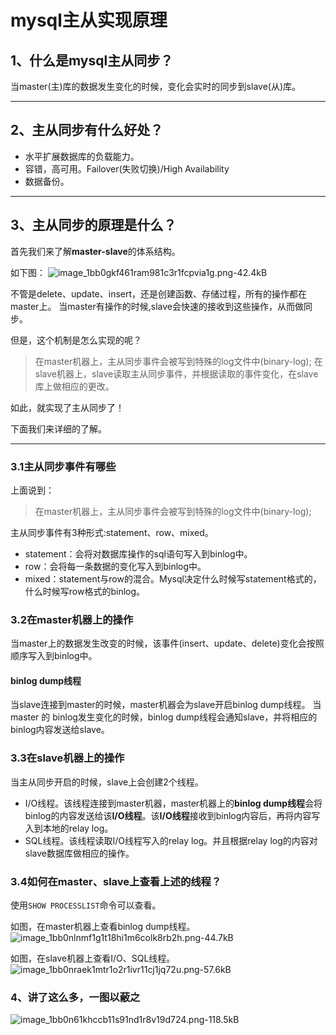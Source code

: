 #  mysql主从实现原理

## 1、什么是mysql主从同步？

当master(主)库的数据发生变化的时候，变化会实时的同步到slave(从)库。

------

## 2、主从同步有什么好处？

- 水平扩展数据库的负载能力。
- 容错，高可用。Failover(失败切换)/High Availability
- 数据备份。

------

## 3、主从同步的原理是什么？

首先我们来了解**master-slave**的体系结构。

如下图：
![image_1bb0gkf461ram981c3r1fcpvia1g.png-42.4kB](https://segmentfault.com/img/remote/1460000008663004?w=601&h=152)





不管是delete、update、insert，还是创建函数、存储过程，所有的操作都在master上。
当master有操作的时候,slave会快速的接收到这些操作，从而做同步。

但是，这个机制是怎么实现的呢？

> 在master机器上，主从同步事件会被写到特殊的log文件中(binary-log);
> 在slave机器上，slave读取主从同步事件，并根据读取的事件变化，在slave库上做相应的更改。

如此，就实现了主从同步了！

下面我们来详细的了解。

------

### 3.1主从同步事件有哪些

上面说到：

> 在master机器上，主从同步事件会被写到特殊的log文件中(binary-log);

主从同步事件有3种形式:statement、row、mixed。

- statement：会将对数据库操作的sql语句写入到binlog中。
- row：会将每一条数据的变化写入到binlog中。
- mixed：statement与row的混合。Mysql决定什么时候写statement格式的，什么时候写row格式的binlog。

### 3.2在master机器上的操作

当master上的数据发生改变的时候，该事件(insert、update、delete)变化会按照顺序写入到binlog中。

#### binlog dump线程

当slave连接到master的时候，master机器会为slave开启binlog dump线程。
当master 的 binlog发生变化的时候，binlog dump线程会通知slave，并将相应的binlog内容发送给slave。

### 3.3在slave机器上的操作

当主从同步开启的时候，slave上会创建2个线程。

- I/O线程。该线程连接到master机器，master机器上的**binlog dump线程**会将binlog的内容发送给该**I/O线程**。该**I/O线程**接收到binlog内容后，再将内容写入到本地的relay log。
- SQL线程。该线程读取I/O线程写入的relay log。并且根据relay log的内容对slave数据库做相应的操作。

### 3.4如何在master、slave上查看上述的线程？

使用`SHOW PROCESSLIST`命令可以查看。

如图，在master机器上查看binlog dump线程。
![image_1bb0nlnmf1g1t18hi1m6colk8rb2h.png-44.7kB](https://segmentfault.com/img/remote/1460000008663005?w=604&h=448)

如图，在slave机器上查看I/O、SQL线程。
![image_1bb0nraek1mtr1o2r1ivr11cj1jq72u.png-57.6kB](https://segmentfault.com/img/remote/1460000008663006?w=626&h=592)

### 4、讲了这么多，一图以蔽之

![image_1bb0n61khccb11s91nd1r8v19d724.png-118.5kB](https://segmentfault.com/img/remote/1460000008663007?w=630&h=568)